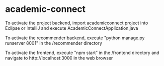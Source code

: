 # academic-connect

To activate the project backend, import academicconnect project into Eclipse or IntelliJ and execute AcademicConnectApplication.java

To activate the recommender backend, execute "python manage.py runserver 8001" in the /recommender directory

To activate the frontend, execute "npm start" in the /frontend directory and navigate to http://localhost:3000 in the web browser

